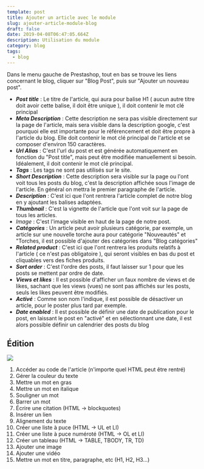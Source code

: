 ```yaml
---
template: post
title: Ajouter un article avec le module
slug: ajouter-article-module-blog
draft: false
date: 2019-04-08T06:47:05.664Z
description: Utilisation du module
category: blog
tags:
  - blog
---
```

Dans le menu gauche de Prestashop, tout en bas se trouve les liens concernant le blog, cliquer sur "Blog Post", puis sur "Ajouter un nouveau post".

* **_Post title_** : Le titre de l'article, qui aura pour balise H1 ( aucun autre titre doit avoir cette balise, il doit être unique ), il doit contenir le mot clé principal
* **_Meta Description_** : Cette description ne sera pas visible directement sur la page de l'article, mais sera visible dans la description google, c'est pourquoi elle est importante pour le référencement et doit être propre à l'article du blog. Elle doit contenir le mot clé principal de l'article et se composer d'environ 150 caractères.
* **_Url Alias_** : C'est l'url du post et est générée automatiquement en fonction du "Post title", mais peut être modifiée manuellement si besoin. Idéalement, il doit contenir le mot clé principal.
* **_Tags_** : Les tags ne sont pas utilisés sur le site.
* **_Short Description_** : Cette description sera visible sur la page ou l'ont voit tous les posts du blog, c'est la description affichée sous l'image de l'article. En général on mettra le premier paragraphe de l'article.
* **_Description_** : C'est ici que l'ont rentrera l'article complet de notre blog en y ajoutant les balises adaptées.
* **_Thumbnail_** : C'est la vignette de l'article que l'ont voit sur la page de tous les articles.
* _Image_ : C'est l'image visible en haut de la page de notre post.
* **_Catégories_** : Un article peut avoir plusieurs catégorie, par exemple, un article sur une nouvelle torche aura pour catégorie "Nouveautés" et "Torches, il est possible d'ajouter des catégories dans "Blog catégories"
* **_Related product_** : C'est ici que l'ont rentrera les produits relatifs à l'article ( ce n'est pas obligatoire ), qui seront visibles en bas du post et cliquables vers des fiches produits.
* **_Sort order_** : C'est l'ordre des posts, il faut laisser sur 1 pour que les posts se mettent par ordre de date.
* **_Views et likes_** : Il est possible d'afficher un faux nombre de views et de likes, sachant que les views (vues) ne sont pas affichés sur les posts, seuls les likes peuvent être modifiés.
* **_Activé_** : Comme son nom l'indique, il est possible de désactiver un article, pour le poster plus tard par exemple.
* **_Date enabled_** : Il est possible de définir une date de publication pour le post, en laissant le post en "activé" et en sélectionnant une date, il est alors possible définir un calendrier des posts du blog

## Édition

![](/media/editeur.jpg)

1. Accéder au code de l'article (n'importe quel HTML peut être rentré)
2. Gérer la couleur du texte
3. Mettre un mot en gras
4. Mettre un mot en italique
5. Souligner un mot
6. Barrer un mot
7. Écrire une citation (HTML → blockquotes)
8. Insérer un lien 
9. Alignement du texte
10. Créer une liste à puce (HTML → UL et LI)
11. Créer une liste à puce numéroté (HTML → OL et LI)
12. Créer un tableau (HTML → TABLE, TBODY, TR, TD)
13. Ajouter une image
14. Ajouter une vidéo
15. Mettre un mot en titre, paragraphe, etc (H1, H2, H3...)
